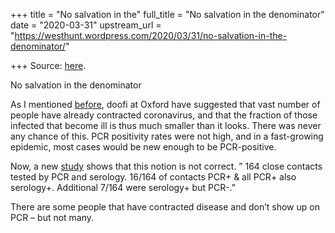 +++
title = "No salvation in the"
full_title = "No salvation in the denominator"
date = "2020-03-31"
upstream_url = "https://westhunt.wordpress.com/2020/03/31/no-salvation-in-the-denominator/"

+++
Source: [here](https://westhunt.wordpress.com/2020/03/31/no-salvation-in-the-denominator/).

No salvation in the denominator

As I mentioned
[before](https://westhunt.wordpress.com/2020/03/26/oxford/), doofi at
Oxford have suggested that vast number of people have already
contracted coronavirus, and that the fraction of those infected that
become ill is thus much smaller than it looks. There was never any
chance of this. PCR positivity rates were not high, and in a
fast-growing epidemic, most cases would be new enough to be
PCR-positive.

Now, a new
[study](https://twitter.com/jbloom_lab/status/1245040612983713792) shows
that this notion is not correct. ” 164 close contacts tested by PCR and
serology. 16/164 of contacts PCR+ & all PCR+ also serology+. Additional
7/164 were serology+ but PCR-.”

There are some people that have contracted disease and don’t show up on
PCR – but not many.





